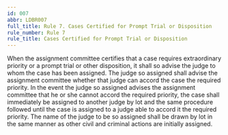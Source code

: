 ```yaml
---
id: 007
abbr: LDBR007
full_title: Rule 7. Cases Certified for Prompt Trial or Disposition
rule_number: Rule 7
rule_title: Cases Certified for Prompt Trial or Disposition
---
```


When the assignment committee certifies that a case requires extraordinary priority or a
prompt trial or other disposition, it shall so advise the judge to whom the case has been assigned.
The judge so assigned shall advise the assignment committee whether that judge can accord the case
the required priority. In the event the judge so assigned advises the assignment committee that he
or she cannot accord the required priority, the case shall immediately be assigned to another judge by
lot and the same procedure followed until the case is assigned to a judge able to accord it the required
priority. The name of the judge to be so assigned shall be drawn by lot in the same manner as other
civil and criminal actions are initially assigned.